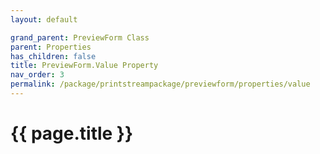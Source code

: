 ```yaml
---
layout: default

grand_parent: PreviewForm Class
parent: Properties
has_children: false
title: PreviewForm.Value Property
nav_order: 3
permalink: /package/printstreampackage/previewform/properties/value
---
```

# {{ page.title }}